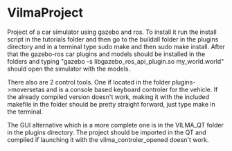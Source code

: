 VilmaProject
============
 Project of a car simulator using gazebo and ros. To install it run the install script in the tutorials folder and then go 
 to the buildall folder in the plugins directory and in a terminal type sudo make and then sudo make install. After that
 the gazebo-ros car plugins and models should be installed in the folders and typing "gazebo -s libgazebo_ros_api_plugin.so my_world.world"
 should open the simulator with the models. 
 
 There also are 2 control tools. One if located in the folder plugins->moversetas and is a console based keyboard controler
 for the vehicle. If the already compiled version doesn't work, making it with the included makefile in the folder should 
 be pretty straight forward, just type make in the terminal. 
 
 The GUI alternative which is a more complete one is in the VILMA_QT folder in the plugins directory. The project should be 
 imported in the QT and compiled if launching it with the vilma_controler_opened doesn't work. 
